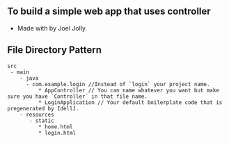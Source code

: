 ## To build a simple web app that uses controller
* Made with by Joel Jolly.

## File Directory Pattern
```
src
 - main
    - java
      - com.example.login //Instead of `login` your project name.
          * AppController // You can name whatever you want but make sure you have `Controller` in that file name.
          * LoginApplication // Your default boilerplate code that is pregenerated by IdellJ.
    - resources
       - static
          * home.html
          * login.html
